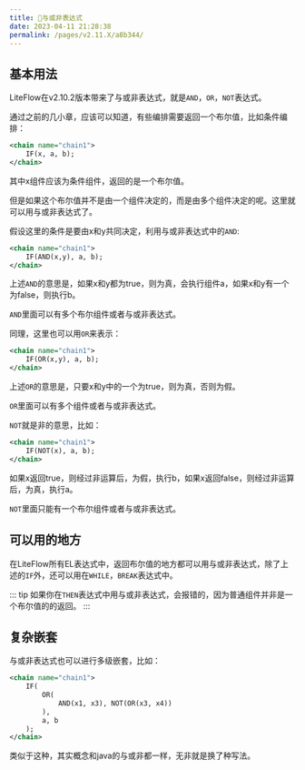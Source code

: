 ```yaml
---
title: 🍄与或非表达式
date: 2023-04-11 21:28:38
permalink: /pages/v2.11.X/a8b344/
---
```


## 基本用法

LiteFlow在v2.10.2版本带来了与或非表达式，就是`AND`，`OR`，`NOT`表达式。

通过之前的几小章，应该可以知道，有些编排需要返回一个布尔值，比如条件编排：

```xml
<chain name="chain1">
    IF(x, a, b);
</chain>
```
其中x组件应该为条件组件，返回的是一个布尔值。

但是如果这个布尔值并不是由一个组件决定的，而是由多个组件决定的呢。这里就可以用与或非表达式了。

假设这里的条件是要由x和y共同决定，利用与或非表达式中的`AND`:

```xml
<chain name="chain1">
    IF(AND(x,y), a, b);
</chain>
```

上述`AND`的意思是，如果x和y都为true，则为真，会执行组件a，如果x和y有一个为false，则执行b。

`AND`里面可以有多个布尔组件或者与或非表达式。

同理，这里也可以用`OR`来表示：

```xml
<chain name="chain1">
    IF(OR(x,y), a, b);
</chain>
```

上述`OR`的意思是，只要x和y中的一个为true，则为真，否则为假。

`OR`里面可以有多个组件或者与或非表达式。

`NOT`就是非的意思，比如：

```xml
<chain name="chain1">
    IF(NOT(x), a, b);
</chain>
```

如果x返回true，则经过非运算后，为假，执行b，如果x返回false，则经过非运算后，为真，执行a。

`NOT`里面只能有一个布尔组件或者与或非表达式。

## 可以用的地方

在LiteFlow所有EL表达式中，返回布尔值的地方都可以用与或非表达式，除了上述的`IF`外，还可以用在`WHILE`，`BREAK`表达式中。

::: tip
如果你在`THEN`表达式中用与或非表达式，会报错的，因为普通组件并非是一个布尔值的的返回。
:::

## 复杂嵌套

与或非表达式也可以进行多级嵌套，比如：

```xml
<chain name="chain1">
    IF(
        OR(
            AND(x1, x3), NOT(OR(x3, x4))
        ),
        a, b
    );
</chain>
```

类似于这种，其实概念和java的与或非都一样，无非就是换了种写法。